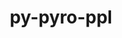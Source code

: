 ---
title: "py-pyro-ppl"
layout: cache
categories: [package, develop]
meta: {"versions": ["1.8.0", "1.8.4"], "compilers": ["apple-clang@=14.0.0", "apple-clang@=14.0.3", "gcc@=11.3.0", "gcc@=7.3.1"], "oss": ["amzn2", "ubuntu22.04", "ventura"], "platforms": ["darwin", "linux"], "targets": ["aarch64", "ivybridge", "x86_64_v3", "x86_64_v4"], "stacks": ["ml-darwin-aarch64-mps", "ml-linux-x86_64-cpu", "ml-linux-x86_64-cuda", "root"], "num_specs": 80, "num_specs_by_stack": {"ml-darwin-aarch64-mps": 10, "root": 80, "ml-linux-x86_64-cuda": 23, "ml-linux-x86_64-cpu": 19}}
spec_details: [{"hash": "3tyb4qscyrbswoen5zkua6hxkom2a5kq", "compiler": "apple-clang@=14.0.0", "versions": ["1.8.4"], "os": "ventura", "platform": "darwin", "target": "aarch64", "variants": ["build_system=python_pip"], "stacks": ["ml-darwin-aarch64-mps", "root"], "size": "-", "tarball": "https://binaries.spack.io/develop/build_cache/darwin-ventura-aarch64/apple-clang-14.0.0/py-pyro-ppl-1.8.4/darwin-ventura-aarch64-apple-clang-14.0.0-py-pyro-ppl-1.8.4-3tyb4qscyrbswoen5zkua6hxkom2a5kq.spack"}, {"hash": "cqjmxavnn4st4jrvuqfxtzunnyzklb5c", "compiler": "apple-clang@=14.0.0", "versions": ["1.8.4"], "os": "ventura", "platform": "darwin", "target": "aarch64", "variants": ["build_system=python_pip"], "stacks": ["ml-darwin-aarch64-mps", "root"], "size": "-", "tarball": "https://binaries.spack.io/develop/build_cache/darwin-ventura-aarch64/apple-clang-14.0.0/py-pyro-ppl-1.8.4/darwin-ventura-aarch64-apple-clang-14.0.0-py-pyro-ppl-1.8.4-cqjmxavnn4st4jrvuqfxtzunnyzklb5c.spack"}, {"hash": "lwgqfquoy7kxfzadg6b7zuwz5npetsey", "compiler": "apple-clang@=14.0.0", "versions": ["1.8.4"], "os": "ventura", "platform": "darwin", "target": "aarch64", "variants": ["build_system=python_pip"], "stacks": ["ml-darwin-aarch64-mps", "root"], "size": "-", "tarball": "https://binaries.spack.io/develop/build_cache/darwin-ventura-aarch64/apple-clang-14.0.0/py-pyro-ppl-1.8.4/darwin-ventura-aarch64-apple-clang-14.0.0-py-pyro-ppl-1.8.4-lwgqfquoy7kxfzadg6b7zuwz5npetsey.spack"}, {"hash": "ehaednpyswztfosvsho45gpqmxz4y2ll", "compiler": "apple-clang@=14.0.3", "versions": ["1.8.4"], "os": "ventura", "platform": "darwin", "target": "aarch64", "variants": ["build_system=python_pip"], "stacks": ["ml-darwin-aarch64-mps", "root"], "size": "-", "tarball": "https://binaries.spack.io/develop/build_cache/darwin-ventura-aarch64/apple-clang-14.0.3/py-pyro-ppl-1.8.4/darwin-ventura-aarch64-apple-clang-14.0.3-py-pyro-ppl-1.8.4-ehaednpyswztfosvsho45gpqmxz4y2ll.spack"}, {"hash": "2re2hxrejhmtl2xalhu3ugzbuf6tjb3f", "compiler": "apple-clang@=14.0.3", "versions": ["1.8.4"], "os": "ventura", "platform": "darwin", "target": "aarch64", "variants": ["build_system=python_pip"], "stacks": ["ml-darwin-aarch64-mps", "root"], "size": "-", "tarball": "https://binaries.spack.io/develop/build_cache/darwin-ventura-aarch64/apple-clang-14.0.3/py-pyro-ppl-1.8.4/darwin-ventura-aarch64-apple-clang-14.0.3-py-pyro-ppl-1.8.4-2re2hxrejhmtl2xalhu3ugzbuf6tjb3f.spack"}, {"hash": "32fhxtotf6p4gnozfregfovi3r7yak6t", "compiler": "apple-clang@=14.0.3", "versions": ["1.8.4"], "os": "ventura", "platform": "darwin", "target": "aarch64", "variants": ["build_system=python_pip"], "stacks": ["ml-darwin-aarch64-mps", "root"], "size": "-", "tarball": "https://binaries.spack.io/develop/build_cache/darwin-ventura-aarch64/apple-clang-14.0.3/py-pyro-ppl-1.8.4/darwin-ventura-aarch64-apple-clang-14.0.3-py-pyro-ppl-1.8.4-32fhxtotf6p4gnozfregfovi3r7yak6t.spack"}, {"hash": "wbwq2iafamvamwjyyqb7obrvsvvefocv", "compiler": "apple-clang@=14.0.3", "versions": ["1.8.4"], "os": "ventura", "platform": "darwin", "target": "aarch64", "variants": ["build_system=python_pip"], "stacks": ["ml-darwin-aarch64-mps", "root"], "size": "-", "tarball": "https://binaries.spack.io/develop/build_cache/darwin-ventura-aarch64/apple-clang-14.0.3/py-pyro-ppl-1.8.4/darwin-ventura-aarch64-apple-clang-14.0.3-py-pyro-ppl-1.8.4-wbwq2iafamvamwjyyqb7obrvsvvefocv.spack"}, {"hash": "xr42hbontraowqzas3cxy35jny34r5pk", "compiler": "apple-clang@=14.0.3", "versions": ["1.8.4"], "os": "ventura", "platform": "darwin", "target": "aarch64", "variants": ["build_system=python_pip"], "stacks": ["ml-darwin-aarch64-mps", "root"], "size": "-", "tarball": "https://binaries.spack.io/develop/build_cache/darwin-ventura-aarch64/apple-clang-14.0.3/py-pyro-ppl-1.8.4/darwin-ventura-aarch64-apple-clang-14.0.3-py-pyro-ppl-1.8.4-xr42hbontraowqzas3cxy35jny34r5pk.spack"}, {"hash": "kyteefa2sbqspsmfqvditvsqdecbqzut", "compiler": "apple-clang@=14.0.3", "versions": ["1.8.4"], "os": "ventura", "platform": "darwin", "target": "aarch64", "variants": ["build_system=python_pip"], "stacks": ["ml-darwin-aarch64-mps", "root"], "size": "-", "tarball": "https://binaries.spack.io/develop/build_cache/darwin-ventura-aarch64/apple-clang-14.0.3/py-pyro-ppl-1.8.4/darwin-ventura-aarch64-apple-clang-14.0.3-py-pyro-ppl-1.8.4-kyteefa2sbqspsmfqvditvsqdecbqzut.spack"}, {"hash": "46wl4lnfokcjz2ruwtewpnog67egrate", "compiler": "apple-clang@=14.0.3", "versions": ["1.8.4"], "os": "ventura", "platform": "darwin", "target": "aarch64", "variants": ["build_system=python_pip"], "stacks": ["ml-darwin-aarch64-mps", "root"], "size": "-", "tarball": "https://binaries.spack.io/develop/build_cache/darwin-ventura-aarch64/apple-clang-14.0.3/py-pyro-ppl-1.8.4/darwin-ventura-aarch64-apple-clang-14.0.3-py-pyro-ppl-1.8.4-46wl4lnfokcjz2ruwtewpnog67egrate.spack"}, {"hash": "avmifbinz5eopm6tgj5n3qy75isin6g6", "compiler": "gcc@=7.3.1", "versions": ["1.8.0"], "os": "amzn2", "platform": "linux", "target": "ivybridge", "variants": ["build_system=python_pip"], "stacks": ["root"], "size": "-", "tarball": "https://binaries.spack.io/develop/build_cache/linux-amzn2-ivybridge/gcc-7.3.1/py-pyro-ppl-1.8.0/linux-amzn2-ivybridge-gcc-7.3.1-py-pyro-ppl-1.8.0-avmifbinz5eopm6tgj5n3qy75isin6g6.spack"}, {"hash": "nm7begfeh7hpxif73bcjjocry52tjcit", "compiler": "gcc@=7.3.1", "versions": ["1.8.0"], "os": "amzn2", "platform": "linux", "target": "ivybridge", "variants": ["build_system=python_pip"], "stacks": ["root"], "size": "-", "tarball": "https://binaries.spack.io/develop/build_cache/linux-amzn2-ivybridge/gcc-7.3.1/py-pyro-ppl-1.8.0/linux-amzn2-ivybridge-gcc-7.3.1-py-pyro-ppl-1.8.0-nm7begfeh7hpxif73bcjjocry52tjcit.spack"}, {"hash": "mur4t6sekububjfog4xil2wejg4gpqs6", "compiler": "gcc@=7.3.1", "versions": ["1.8.0"], "os": "amzn2", "platform": "linux", "target": "ivybridge", "variants": ["build_system=python_pip"], "stacks": ["root"], "size": "-", "tarball": "https://binaries.spack.io/develop/build_cache/linux-amzn2-ivybridge/gcc-7.3.1/py-pyro-ppl-1.8.0/linux-amzn2-ivybridge-gcc-7.3.1-py-pyro-ppl-1.8.0-mur4t6sekububjfog4xil2wejg4gpqs6.spack"}, {"hash": "emql6szzjo23gzdaorkys5qdky4by2ql", "compiler": "gcc@=7.3.1", "versions": ["1.8.0"], "os": "amzn2", "platform": "linux", "target": "ivybridge", "variants": ["build_system=python_pip"], "stacks": ["root"], "size": "-", "tarball": "https://binaries.spack.io/develop/build_cache/linux-amzn2-ivybridge/gcc-7.3.1/py-pyro-ppl-1.8.0/linux-amzn2-ivybridge-gcc-7.3.1-py-pyro-ppl-1.8.0-emql6szzjo23gzdaorkys5qdky4by2ql.spack"}, {"hash": "ue3ni5ikagdbglk3r73ilgrin2xtxfdb", "compiler": "gcc@=7.3.1", "versions": ["1.8.0"], "os": "amzn2", "platform": "linux", "target": "ivybridge", "variants": ["build_system=python_pip"], "stacks": ["root"], "size": "-", "tarball": "https://binaries.spack.io/develop/build_cache/linux-amzn2-ivybridge/gcc-7.3.1/py-pyro-ppl-1.8.0/linux-amzn2-ivybridge-gcc-7.3.1-py-pyro-ppl-1.8.0-ue3ni5ikagdbglk3r73ilgrin2xtxfdb.spack"}, {"hash": "33rwowgrwmcwsdk3fvbdhariu7kqyq6a", "compiler": "gcc@=7.3.1", "versions": ["1.8.0"], "os": "amzn2", "platform": "linux", "target": "ivybridge", "variants": ["build_system=python_pip"], "stacks": ["root"], "size": "-", "tarball": "https://binaries.spack.io/develop/build_cache/linux-amzn2-ivybridge/gcc-7.3.1/py-pyro-ppl-1.8.0/linux-amzn2-ivybridge-gcc-7.3.1-py-pyro-ppl-1.8.0-33rwowgrwmcwsdk3fvbdhariu7kqyq6a.spack"}, {"hash": "f3yunna3bslxc76cjgjp4xbfd5bqjpbp", "compiler": "gcc@=7.3.1", "versions": ["1.8.0"], "os": "amzn2", "platform": "linux", "target": "ivybridge", "variants": ["build_system=python_pip"], "stacks": ["root"], "size": "-", "tarball": "https://binaries.spack.io/develop/build_cache/linux-amzn2-ivybridge/gcc-7.3.1/py-pyro-ppl-1.8.0/linux-amzn2-ivybridge-gcc-7.3.1-py-pyro-ppl-1.8.0-f3yunna3bslxc76cjgjp4xbfd5bqjpbp.spack"}, {"hash": "eq6o3nifcsa5ohcaxa722qowyrkavxmc", "compiler": "gcc@=7.3.1", "versions": ["1.8.0"], "os": "amzn2", "platform": "linux", "target": "x86_64_v3", "variants": ["build_system=python_pip"], "stacks": ["root"], "size": "-", "tarball": "https://binaries.spack.io/develop/build_cache/linux-amzn2-x86_64_v3/gcc-7.3.1/py-pyro-ppl-1.8.0/linux-amzn2-x86_64_v3-gcc-7.3.1-py-pyro-ppl-1.8.0-eq6o3nifcsa5ohcaxa722qowyrkavxmc.spack"}, {"hash": "isby2tiwq666th4hvnn6ry36udlfrbzh", "compiler": "gcc@=7.3.1", "versions": ["1.8.0"], "os": "amzn2", "platform": "linux", "target": "x86_64_v3", "variants": ["build_system=python_pip"], "stacks": ["root"], "size": "-", "tarball": "https://binaries.spack.io/develop/build_cache/linux-amzn2-x86_64_v3/gcc-7.3.1/py-pyro-ppl-1.8.0/linux-amzn2-x86_64_v3-gcc-7.3.1-py-pyro-ppl-1.8.0-isby2tiwq666th4hvnn6ry36udlfrbzh.spack"}, {"hash": "ywptpfzp3ci6hre7lzgk3eqhniz6ryjd", "compiler": "gcc@=7.3.1", "versions": ["1.8.0"], "os": "amzn2", "platform": "linux", "target": "x86_64_v3", "variants": ["build_system=python_pip"], "stacks": ["root"], "size": "-", "tarball": "https://binaries.spack.io/develop/build_cache/linux-amzn2-x86_64_v3/gcc-7.3.1/py-pyro-ppl-1.8.0/linux-amzn2-x86_64_v3-gcc-7.3.1-py-pyro-ppl-1.8.0-ywptpfzp3ci6hre7lzgk3eqhniz6ryjd.spack"}, {"hash": "h4bcijok37brfay4lkclpsfkwefb53zi", "compiler": "gcc@=7.3.1", "versions": ["1.8.0"], "os": "amzn2", "platform": "linux", "target": "x86_64_v3", "variants": ["build_system=python_pip"], "stacks": ["root"], "size": "-", "tarball": "https://binaries.spack.io/develop/build_cache/linux-amzn2-x86_64_v3/gcc-7.3.1/py-pyro-ppl-1.8.0/linux-amzn2-x86_64_v3-gcc-7.3.1-py-pyro-ppl-1.8.0-h4bcijok37brfay4lkclpsfkwefb53zi.spack"}, {"hash": "f7c7ne76k3wd3vp7dka3ia6cdxfgigdp", "compiler": "gcc@=7.3.1", "versions": ["1.8.0"], "os": "amzn2", "platform": "linux", "target": "x86_64_v3", "variants": [], "stacks": ["root"], "size": "-", "tarball": "https://binaries.spack.io/develop/build_cache/linux-amzn2-x86_64_v3/gcc-7.3.1/py-pyro-ppl-1.8.0/linux-amzn2-x86_64_v3-gcc-7.3.1-py-pyro-ppl-1.8.0-f7c7ne76k3wd3vp7dka3ia6cdxfgigdp.spack"}, {"hash": "263yhp62kujxtwa2yx53lhxrei2fxmu2", "compiler": "gcc@=7.3.1", "versions": ["1.8.0"], "os": "amzn2", "platform": "linux", "target": "x86_64_v3", "variants": [], "stacks": ["root"], "size": "-", "tarball": "https://binaries.spack.io/develop/build_cache/linux-amzn2-x86_64_v3/gcc-7.3.1/py-pyro-ppl-1.8.0/linux-amzn2-x86_64_v3-gcc-7.3.1-py-pyro-ppl-1.8.0-263yhp62kujxtwa2yx53lhxrei2fxmu2.spack"}, {"hash": "s3eqqwhymjofxyc2zvr7v6efjwqtezfo", "compiler": "gcc@=7.3.1", "versions": ["1.8.0"], "os": "amzn2", "platform": "linux", "target": "x86_64_v3", "variants": ["build_system=python_pip"], "stacks": ["root"], "size": "-", "tarball": "https://binaries.spack.io/develop/build_cache/linux-amzn2-x86_64_v3/gcc-7.3.1/py-pyro-ppl-1.8.0/linux-amzn2-x86_64_v3-gcc-7.3.1-py-pyro-ppl-1.8.0-s3eqqwhymjofxyc2zvr7v6efjwqtezfo.spack"}, {"hash": "kbhmv54nm3p4scjo26ydz5uss37yqks5", "compiler": "gcc@=7.3.1", "versions": ["1.8.0"], "os": "amzn2", "platform": "linux", "target": "x86_64_v3", "variants": [], "stacks": ["root"], "size": "-", "tarball": "https://binaries.spack.io/develop/build_cache/linux-amzn2-x86_64_v3/gcc-7.3.1/py-pyro-ppl-1.8.0/linux-amzn2-x86_64_v3-gcc-7.3.1-py-pyro-ppl-1.8.0-kbhmv54nm3p4scjo26ydz5uss37yqks5.spack"}, {"hash": "2yjnmvrmbilbd4e75c5ne2e6kggh74wb", "compiler": "gcc@=7.3.1", "versions": ["1.8.0"], "os": "amzn2", "platform": "linux", "target": "x86_64_v3", "variants": ["build_system=python_pip"], "stacks": ["root"], "size": "-", "tarball": "https://binaries.spack.io/develop/build_cache/linux-amzn2-x86_64_v3/gcc-7.3.1/py-pyro-ppl-1.8.0/linux-amzn2-x86_64_v3-gcc-7.3.1-py-pyro-ppl-1.8.0-2yjnmvrmbilbd4e75c5ne2e6kggh74wb.spack"}, {"hash": "wf3xkbsld444lgbkhmoljthcjuyxvk2e", "compiler": "gcc@=7.3.1", "versions": ["1.8.0"], "os": "amzn2", "platform": "linux", "target": "x86_64_v3", "variants": ["build_system=python_pip"], "stacks": ["root"], "size": "-", "tarball": "https://binaries.spack.io/develop/build_cache/linux-amzn2-x86_64_v3/gcc-7.3.1/py-pyro-ppl-1.8.0/linux-amzn2-x86_64_v3-gcc-7.3.1-py-pyro-ppl-1.8.0-wf3xkbsld444lgbkhmoljthcjuyxvk2e.spack"}, {"hash": "zjf3sso6xsmm56xjwrjwldoubltte5rq", "compiler": "gcc@=7.3.1", "versions": ["1.8.0"], "os": "amzn2", "platform": "linux", "target": "x86_64_v3", "variants": ["build_system=python_pip"], "stacks": ["root"], "size": "-", "tarball": "https://binaries.spack.io/develop/build_cache/linux-amzn2-x86_64_v3/gcc-7.3.1/py-pyro-ppl-1.8.0/linux-amzn2-x86_64_v3-gcc-7.3.1-py-pyro-ppl-1.8.0-zjf3sso6xsmm56xjwrjwldoubltte5rq.spack"}, {"hash": "v6ckiqdiwutt6yzb3hvbbxweoa55civz", "compiler": "gcc@=7.3.1", "versions": ["1.8.0"], "os": "amzn2", "platform": "linux", "target": "x86_64_v3", "variants": ["build_system=python_pip"], "stacks": ["root"], "size": "-", "tarball": "https://binaries.spack.io/develop/build_cache/linux-amzn2-x86_64_v3/gcc-7.3.1/py-pyro-ppl-1.8.0/linux-amzn2-x86_64_v3-gcc-7.3.1-py-pyro-ppl-1.8.0-v6ckiqdiwutt6yzb3hvbbxweoa55civz.spack"}, {"hash": "dpjr7psvhgtblz3orz7j65qhfdpvxwzv", "compiler": "gcc@=7.3.1", "versions": ["1.8.0"], "os": "amzn2", "platform": "linux", "target": "x86_64_v3", "variants": ["build_system=python_pip"], "stacks": ["root"], "size": "-", "tarball": "https://binaries.spack.io/develop/build_cache/linux-amzn2-x86_64_v3/gcc-7.3.1/py-pyro-ppl-1.8.0/linux-amzn2-x86_64_v3-gcc-7.3.1-py-pyro-ppl-1.8.0-dpjr7psvhgtblz3orz7j65qhfdpvxwzv.spack"}, {"hash": "6hlcxcjtl3p6p7las5nvlb4szh6vgy4h", "compiler": "gcc@=7.3.1", "versions": ["1.8.0"], "os": "amzn2", "platform": "linux", "target": "x86_64_v3", "variants": ["build_system=python_pip"], "stacks": ["root"], "size": "-", "tarball": "https://binaries.spack.io/develop/build_cache/linux-amzn2-x86_64_v3/gcc-7.3.1/py-pyro-ppl-1.8.0/linux-amzn2-x86_64_v3-gcc-7.3.1-py-pyro-ppl-1.8.0-6hlcxcjtl3p6p7las5nvlb4szh6vgy4h.spack"}, {"hash": "4iofglj4vdrsgpj7o4a5fagunzupyi3t", "compiler": "gcc@=7.3.1", "versions": ["1.8.0"], "os": "amzn2", "platform": "linux", "target": "x86_64_v3", "variants": ["build_system=python_pip"], "stacks": ["root"], "size": "-", "tarball": "https://binaries.spack.io/develop/build_cache/linux-amzn2-x86_64_v3/gcc-7.3.1/py-pyro-ppl-1.8.0/linux-amzn2-x86_64_v3-gcc-7.3.1-py-pyro-ppl-1.8.0-4iofglj4vdrsgpj7o4a5fagunzupyi3t.spack"}, {"hash": "r7bvtgmbrycux4xnxjr4lr3s5dsknkdd", "compiler": "gcc@=7.3.1", "versions": ["1.8.0"], "os": "amzn2", "platform": "linux", "target": "x86_64_v3", "variants": ["build_system=python_pip"], "stacks": ["root"], "size": "-", "tarball": "https://binaries.spack.io/develop/build_cache/linux-amzn2-x86_64_v3/gcc-7.3.1/py-pyro-ppl-1.8.0/linux-amzn2-x86_64_v3-gcc-7.3.1-py-pyro-ppl-1.8.0-r7bvtgmbrycux4xnxjr4lr3s5dsknkdd.spack"}, {"hash": "b76ei2gvhntajvgiypff7wbf5brz26j6", "compiler": "gcc@=7.3.1", "versions": ["1.8.0"], "os": "amzn2", "platform": "linux", "target": "x86_64_v3", "variants": ["build_system=python_pip"], "stacks": ["root"], "size": "-", "tarball": "https://binaries.spack.io/develop/build_cache/linux-amzn2-x86_64_v3/gcc-7.3.1/py-pyro-ppl-1.8.0/linux-amzn2-x86_64_v3-gcc-7.3.1-py-pyro-ppl-1.8.0-b76ei2gvhntajvgiypff7wbf5brz26j6.spack"}, {"hash": "pvk4m4gdbpaqcwf5gplnzkhub6jezcsk", "compiler": "gcc@=7.3.1", "versions": ["1.8.0"], "os": "amzn2", "platform": "linux", "target": "x86_64_v3", "variants": ["build_system=python_pip"], "stacks": ["root"], "size": "-", "tarball": "https://binaries.spack.io/develop/build_cache/linux-amzn2-x86_64_v3/gcc-7.3.1/py-pyro-ppl-1.8.0/linux-amzn2-x86_64_v3-gcc-7.3.1-py-pyro-ppl-1.8.0-pvk4m4gdbpaqcwf5gplnzkhub6jezcsk.spack"}, {"hash": "rphmef5sog6gdjq7ddippl7duyhwzuqw", "compiler": "gcc@=7.3.1", "versions": ["1.8.0"], "os": "amzn2", "platform": "linux", "target": "x86_64_v3", "variants": ["build_system=python_pip"], "stacks": ["root"], "size": "-", "tarball": "https://binaries.spack.io/develop/build_cache/linux-amzn2-x86_64_v3/gcc-7.3.1/py-pyro-ppl-1.8.0/linux-amzn2-x86_64_v3-gcc-7.3.1-py-pyro-ppl-1.8.0-rphmef5sog6gdjq7ddippl7duyhwzuqw.spack"}, {"hash": "vwbmnfbzzuz5eh4qhrlneiwdg6z5uasc", "compiler": "gcc@=7.3.1", "versions": ["1.8.0"], "os": "amzn2", "platform": "linux", "target": "x86_64_v4", "variants": [], "stacks": ["root"], "size": "-", "tarball": "https://binaries.spack.io/develop/build_cache/linux-amzn2-x86_64_v4/gcc-7.3.1/py-pyro-ppl-1.8.0/linux-amzn2-x86_64_v4-gcc-7.3.1-py-pyro-ppl-1.8.0-vwbmnfbzzuz5eh4qhrlneiwdg6z5uasc.spack"}, {"hash": "x4o7tqrdd57hq5erbdagd2ckq6amtbie", "compiler": "gcc@=7.3.1", "versions": ["1.8.0"], "os": "amzn2", "platform": "linux", "target": "x86_64_v4", "variants": [], "stacks": ["root"], "size": "-", "tarball": "https://binaries.spack.io/develop/build_cache/linux-amzn2-x86_64_v4/gcc-7.3.1/py-pyro-ppl-1.8.0/linux-amzn2-x86_64_v4-gcc-7.3.1-py-pyro-ppl-1.8.0-x4o7tqrdd57hq5erbdagd2ckq6amtbie.spack"}, {"hash": "3oiqujqp7cjlugvrm5d6k3jtjen245xv", "compiler": "gcc@=11.3.0", "versions": ["1.8.0"], "os": "ubuntu22.04", "platform": "linux", "target": "x86_64_v3", "variants": ["build_system=python_pip"], "stacks": ["ml-linux-x86_64-cuda", "root"], "size": "-", "tarball": "https://binaries.spack.io/develop/build_cache/linux-ubuntu22.04-x86_64_v3/gcc-11.3.0/py-pyro-ppl-1.8.0/linux-ubuntu22.04-x86_64_v3-gcc-11.3.0-py-pyro-ppl-1.8.0-3oiqujqp7cjlugvrm5d6k3jtjen245xv.spack"}, {"hash": "nprt2v7jwadqaippjyuuw7ygkzosa32i", "compiler": "gcc@=11.3.0", "versions": ["1.8.4"], "os": "ubuntu22.04", "platform": "linux", "target": "x86_64_v3", "variants": ["build_system=python_pip"], "stacks": ["ml-linux-x86_64-cuda", "root"], "size": "-", "tarball": "https://binaries.spack.io/develop/build_cache/linux-ubuntu22.04-x86_64_v3/gcc-11.3.0/py-pyro-ppl-1.8.4/linux-ubuntu22.04-x86_64_v3-gcc-11.3.0-py-pyro-ppl-1.8.4-nprt2v7jwadqaippjyuuw7ygkzosa32i.spack"}, {"hash": "5gnqzhnf74v6fdynzpf4pl5ggb23zgmd", "compiler": "gcc@=11.3.0", "versions": ["1.8.4"], "os": "ubuntu22.04", "platform": "linux", "target": "x86_64_v3", "variants": ["build_system=python_pip"], "stacks": ["ml-linux-x86_64-cuda", "root"], "size": "-", "tarball": "https://binaries.spack.io/develop/build_cache/linux-ubuntu22.04-x86_64_v3/gcc-11.3.0/py-pyro-ppl-1.8.4/linux-ubuntu22.04-x86_64_v3-gcc-11.3.0-py-pyro-ppl-1.8.4-5gnqzhnf74v6fdynzpf4pl5ggb23zgmd.spack"}, {"hash": "xk3rzaathiwufoegmsr6vxjeeqyidnfn", "compiler": "gcc@=11.3.0", "versions": ["1.8.4"], "os": "ubuntu22.04", "platform": "linux", "target": "x86_64_v3", "variants": ["build_system=python_pip"], "stacks": ["ml-linux-x86_64-cpu", "root"], "size": "-", "tarball": "https://binaries.spack.io/develop/build_cache/linux-ubuntu22.04-x86_64_v3/gcc-11.3.0/py-pyro-ppl-1.8.4/linux-ubuntu22.04-x86_64_v3-gcc-11.3.0-py-pyro-ppl-1.8.4-xk3rzaathiwufoegmsr6vxjeeqyidnfn.spack"}, {"hash": "hdbqelocexth3srvxmm5on6lcygvbahh", "compiler": "gcc@=11.3.0", "versions": ["1.8.4"], "os": "ubuntu22.04", "platform": "linux", "target": "x86_64_v3", "variants": ["build_system=python_pip"], "stacks": ["ml-linux-x86_64-cuda", "root"], "size": "-", "tarball": "https://binaries.spack.io/develop/build_cache/linux-ubuntu22.04-x86_64_v3/gcc-11.3.0/py-pyro-ppl-1.8.4/linux-ubuntu22.04-x86_64_v3-gcc-11.3.0-py-pyro-ppl-1.8.4-hdbqelocexth3srvxmm5on6lcygvbahh.spack"}, {"hash": "7s2q7fpdxltgb37zwczf3c4y4lqyiv5g", "compiler": "gcc@=11.3.0", "versions": ["1.8.4"], "os": "ubuntu22.04", "platform": "linux", "target": "x86_64_v3", "variants": ["build_system=python_pip"], "stacks": ["ml-linux-x86_64-cuda", "root"], "size": "-", "tarball": "https://binaries.spack.io/develop/build_cache/linux-ubuntu22.04-x86_64_v3/gcc-11.3.0/py-pyro-ppl-1.8.4/linux-ubuntu22.04-x86_64_v3-gcc-11.3.0-py-pyro-ppl-1.8.4-7s2q7fpdxltgb37zwczf3c4y4lqyiv5g.spack"}, {"hash": "k42tjbtd6ptsygmmu32eafolgvxoxmrm", "compiler": "gcc@=11.3.0", "versions": ["1.8.0"], "os": "ubuntu22.04", "platform": "linux", "target": "x86_64_v3", "variants": ["build_system=python_pip"], "stacks": ["ml-linux-x86_64-cpu", "root"], "size": "-", "tarball": "https://binaries.spack.io/develop/build_cache/linux-ubuntu22.04-x86_64_v3/gcc-11.3.0/py-pyro-ppl-1.8.0/linux-ubuntu22.04-x86_64_v3-gcc-11.3.0-py-pyro-ppl-1.8.0-k42tjbtd6ptsygmmu32eafolgvxoxmrm.spack"}, {"hash": "mbkqfjuilc46yhytdwojc56c7xiata5z", "compiler": "gcc@=11.3.0", "versions": ["1.8.0"], "os": "ubuntu22.04", "platform": "linux", "target": "x86_64_v3", "variants": ["build_system=python_pip"], "stacks": ["ml-linux-x86_64-cpu", "root"], "size": "-", "tarball": "https://binaries.spack.io/develop/build_cache/linux-ubuntu22.04-x86_64_v3/gcc-11.3.0/py-pyro-ppl-1.8.0/linux-ubuntu22.04-x86_64_v3-gcc-11.3.0-py-pyro-ppl-1.8.0-mbkqfjuilc46yhytdwojc56c7xiata5z.spack"}, {"hash": "d23fcz3g6xgmggf7ngaj6gkeaocavotx", "compiler": "gcc@=11.3.0", "versions": ["1.8.0"], "os": "ubuntu22.04", "platform": "linux", "target": "x86_64_v3", "variants": ["build_system=python_pip"], "stacks": ["ml-linux-x86_64-cuda", "root"], "size": "-", "tarball": "https://binaries.spack.io/develop/build_cache/linux-ubuntu22.04-x86_64_v3/gcc-11.3.0/py-pyro-ppl-1.8.0/linux-ubuntu22.04-x86_64_v3-gcc-11.3.0-py-pyro-ppl-1.8.0-d23fcz3g6xgmggf7ngaj6gkeaocavotx.spack"}, {"hash": "k6jnnxcy6jmvtagk6m36zi75mx56ovs2", "compiler": "gcc@=11.3.0", "versions": ["1.8.0"], "os": "ubuntu22.04", "platform": "linux", "target": "x86_64_v3", "variants": ["build_system=python_pip"], "stacks": ["ml-linux-x86_64-cpu", "root"], "size": "-", "tarball": "https://binaries.spack.io/develop/build_cache/linux-ubuntu22.04-x86_64_v3/gcc-11.3.0/py-pyro-ppl-1.8.0/linux-ubuntu22.04-x86_64_v3-gcc-11.3.0-py-pyro-ppl-1.8.0-k6jnnxcy6jmvtagk6m36zi75mx56ovs2.spack"}, {"hash": "77jxyboxykb6h367hffs35rg2u76hr6b", "compiler": "gcc@=11.3.0", "versions": ["1.8.0"], "os": "ubuntu22.04", "platform": "linux", "target": "x86_64_v3", "variants": ["build_system=python_pip"], "stacks": ["ml-linux-x86_64-cuda", "root"], "size": "-", "tarball": "https://binaries.spack.io/develop/build_cache/linux-ubuntu22.04-x86_64_v3/gcc-11.3.0/py-pyro-ppl-1.8.0/linux-ubuntu22.04-x86_64_v3-gcc-11.3.0-py-pyro-ppl-1.8.0-77jxyboxykb6h367hffs35rg2u76hr6b.spack"}, {"hash": "az34fqhnsiifmwdpkcddc4egcd4jfuex", "compiler": "gcc@=11.3.0", "versions": ["1.8.0"], "os": "ubuntu22.04", "platform": "linux", "target": "x86_64_v3", "variants": ["build_system=python_pip"], "stacks": ["ml-linux-x86_64-cuda", "root"], "size": "-", "tarball": "https://binaries.spack.io/develop/build_cache/linux-ubuntu22.04-x86_64_v3/gcc-11.3.0/py-pyro-ppl-1.8.0/linux-ubuntu22.04-x86_64_v3-gcc-11.3.0-py-pyro-ppl-1.8.0-az34fqhnsiifmwdpkcddc4egcd4jfuex.spack"}, {"hash": "6tbxlnwxyskthyl5x2a4i44feeil7tzw", "compiler": "gcc@=11.3.0", "versions": ["1.8.4"], "os": "ubuntu22.04", "platform": "linux", "target": "x86_64_v3", "variants": ["build_system=python_pip"], "stacks": ["ml-linux-x86_64-cpu", "root"], "size": "-", "tarball": "https://binaries.spack.io/develop/build_cache/linux-ubuntu22.04-x86_64_v3/gcc-11.3.0/py-pyro-ppl-1.8.4/linux-ubuntu22.04-x86_64_v3-gcc-11.3.0-py-pyro-ppl-1.8.4-6tbxlnwxyskthyl5x2a4i44feeil7tzw.spack"}, {"hash": "3hl4k725lww3ju6lb7jnp4wp2xlr4dot", "compiler": "gcc@=11.3.0", "versions": ["1.8.4"], "os": "ubuntu22.04", "platform": "linux", "target": "x86_64_v3", "variants": ["build_system=python_pip"], "stacks": ["ml-linux-x86_64-cpu", "root"], "size": "-", "tarball": "https://binaries.spack.io/develop/build_cache/linux-ubuntu22.04-x86_64_v3/gcc-11.3.0/py-pyro-ppl-1.8.4/linux-ubuntu22.04-x86_64_v3-gcc-11.3.0-py-pyro-ppl-1.8.4-3hl4k725lww3ju6lb7jnp4wp2xlr4dot.spack"}, {"hash": "f74ey7l6gy46ko6sgchtwdcrixvgw3ck", "compiler": "gcc@=11.3.0", "versions": ["1.8.4"], "os": "ubuntu22.04", "platform": "linux", "target": "x86_64_v3", "variants": ["build_system=python_pip"], "stacks": ["ml-linux-x86_64-cpu", "root"], "size": "-", "tarball": "https://binaries.spack.io/develop/build_cache/linux-ubuntu22.04-x86_64_v3/gcc-11.3.0/py-pyro-ppl-1.8.4/linux-ubuntu22.04-x86_64_v3-gcc-11.3.0-py-pyro-ppl-1.8.4-f74ey7l6gy46ko6sgchtwdcrixvgw3ck.spack"}, {"hash": "2mlgt5lqpewdmo5gepgq6vmzwl6uxtwe", "compiler": "gcc@=11.3.0", "versions": ["1.8.4"], "os": "ubuntu22.04", "platform": "linux", "target": "x86_64_v3", "variants": ["build_system=python_pip"], "stacks": ["ml-linux-x86_64-cpu", "root"], "size": "-", "tarball": "https://binaries.spack.io/develop/build_cache/linux-ubuntu22.04-x86_64_v3/gcc-11.3.0/py-pyro-ppl-1.8.4/linux-ubuntu22.04-x86_64_v3-gcc-11.3.0-py-pyro-ppl-1.8.4-2mlgt5lqpewdmo5gepgq6vmzwl6uxtwe.spack"}, {"hash": "evy67dhqnhwofva2kn5we7ek4r3nuy6y", "compiler": "gcc@=11.3.0", "versions": ["1.8.4"], "os": "ubuntu22.04", "platform": "linux", "target": "x86_64_v3", "variants": ["build_system=python_pip"], "stacks": ["ml-linux-x86_64-cuda", "root"], "size": "-", "tarball": "https://binaries.spack.io/develop/build_cache/linux-ubuntu22.04-x86_64_v3/gcc-11.3.0/py-pyro-ppl-1.8.4/linux-ubuntu22.04-x86_64_v3-gcc-11.3.0-py-pyro-ppl-1.8.4-evy67dhqnhwofva2kn5we7ek4r3nuy6y.spack"}, {"hash": "7akfikovydjwskhqxxs33tlexc356iff", "compiler": "gcc@=11.3.0", "versions": ["1.8.4"], "os": "ubuntu22.04", "platform": "linux", "target": "x86_64_v3", "variants": ["build_system=python_pip"], "stacks": ["ml-linux-x86_64-cuda", "root"], "size": "-", "tarball": "https://binaries.spack.io/develop/build_cache/linux-ubuntu22.04-x86_64_v3/gcc-11.3.0/py-pyro-ppl-1.8.4/linux-ubuntu22.04-x86_64_v3-gcc-11.3.0-py-pyro-ppl-1.8.4-7akfikovydjwskhqxxs33tlexc356iff.spack"}, {"hash": "lnxi26lwwpizp3eycarmsuacx7w26xxj", "compiler": "gcc@=11.3.0", "versions": ["1.8.4"], "os": "ubuntu22.04", "platform": "linux", "target": "x86_64_v3", "variants": ["build_system=python_pip"], "stacks": ["ml-linux-x86_64-cuda", "root"], "size": "-", "tarball": "https://binaries.spack.io/develop/build_cache/linux-ubuntu22.04-x86_64_v3/gcc-11.3.0/py-pyro-ppl-1.8.4/linux-ubuntu22.04-x86_64_v3-gcc-11.3.0-py-pyro-ppl-1.8.4-lnxi26lwwpizp3eycarmsuacx7w26xxj.spack"}, {"hash": "jyticfnkvaw4v3ekkhjwxy2yyjuk4rmx", "compiler": "gcc@=11.3.0", "versions": ["1.8.4"], "os": "ubuntu22.04", "platform": "linux", "target": "x86_64_v3", "variants": ["build_system=python_pip"], "stacks": ["ml-linux-x86_64-cuda", "root"], "size": "-", "tarball": "https://binaries.spack.io/develop/build_cache/linux-ubuntu22.04-x86_64_v3/gcc-11.3.0/py-pyro-ppl-1.8.4/linux-ubuntu22.04-x86_64_v3-gcc-11.3.0-py-pyro-ppl-1.8.4-jyticfnkvaw4v3ekkhjwxy2yyjuk4rmx.spack"}, {"hash": "3b3vthlefsqnuhgve5svilitafaa4upl", "compiler": "gcc@=11.3.0", "versions": ["1.8.4"], "os": "ubuntu22.04", "platform": "linux", "target": "x86_64_v3", "variants": ["build_system=python_pip"], "stacks": ["ml-linux-x86_64-cpu", "root"], "size": "-", "tarball": "https://binaries.spack.io/develop/build_cache/linux-ubuntu22.04-x86_64_v3/gcc-11.3.0/py-pyro-ppl-1.8.4/linux-ubuntu22.04-x86_64_v3-gcc-11.3.0-py-pyro-ppl-1.8.4-3b3vthlefsqnuhgve5svilitafaa4upl.spack"}, {"hash": "zp77rwcr37ev73jlpjsrghc2knx3hkfl", "compiler": "gcc@=11.3.0", "versions": ["1.8.4"], "os": "ubuntu22.04", "platform": "linux", "target": "x86_64_v3", "variants": ["build_system=python_pip"], "stacks": ["ml-linux-x86_64-cuda", "root"], "size": "-", "tarball": "https://binaries.spack.io/develop/build_cache/linux-ubuntu22.04-x86_64_v3/gcc-11.3.0/py-pyro-ppl-1.8.4/linux-ubuntu22.04-x86_64_v3-gcc-11.3.0-py-pyro-ppl-1.8.4-zp77rwcr37ev73jlpjsrghc2knx3hkfl.spack"}, {"hash": "zslkml4zxgev7hel7myk3tazqnbft5wp", "compiler": "gcc@=11.3.0", "versions": ["1.8.4"], "os": "ubuntu22.04", "platform": "linux", "target": "x86_64_v3", "variants": ["build_system=python_pip"], "stacks": ["ml-linux-x86_64-cuda", "root"], "size": "-", "tarball": "https://binaries.spack.io/develop/build_cache/linux-ubuntu22.04-x86_64_v3/gcc-11.3.0/py-pyro-ppl-1.8.4/linux-ubuntu22.04-x86_64_v3-gcc-11.3.0-py-pyro-ppl-1.8.4-zslkml4zxgev7hel7myk3tazqnbft5wp.spack"}, {"hash": "w7ckefnekxqsu6aqi6wpbff435k5an4k", "compiler": "gcc@=11.3.0", "versions": ["1.8.4"], "os": "ubuntu22.04", "platform": "linux", "target": "x86_64_v3", "variants": ["build_system=python_pip"], "stacks": ["ml-linux-x86_64-cpu", "root"], "size": "-", "tarball": "https://binaries.spack.io/develop/build_cache/linux-ubuntu22.04-x86_64_v3/gcc-11.3.0/py-pyro-ppl-1.8.4/linux-ubuntu22.04-x86_64_v3-gcc-11.3.0-py-pyro-ppl-1.8.4-w7ckefnekxqsu6aqi6wpbff435k5an4k.spack"}, {"hash": "n4cz6k3zfkgrs5l25tv4ni4fowissb2x", "compiler": "gcc@=11.3.0", "versions": ["1.8.4"], "os": "ubuntu22.04", "platform": "linux", "target": "x86_64_v3", "variants": ["build_system=python_pip"], "stacks": ["ml-linux-x86_64-cpu", "root"], "size": "-", "tarball": "https://binaries.spack.io/develop/build_cache/linux-ubuntu22.04-x86_64_v3/gcc-11.3.0/py-pyro-ppl-1.8.4/linux-ubuntu22.04-x86_64_v3-gcc-11.3.0-py-pyro-ppl-1.8.4-n4cz6k3zfkgrs5l25tv4ni4fowissb2x.spack"}, {"hash": "fgc27fvqcqpw2mzlcl2vgec3egi5n22e", "compiler": "gcc@=11.3.0", "versions": ["1.8.4"], "os": "ubuntu22.04", "platform": "linux", "target": "x86_64_v3", "variants": ["build_system=python_pip"], "stacks": ["ml-linux-x86_64-cpu", "root"], "size": "-", "tarball": "https://binaries.spack.io/develop/build_cache/linux-ubuntu22.04-x86_64_v3/gcc-11.3.0/py-pyro-ppl-1.8.4/linux-ubuntu22.04-x86_64_v3-gcc-11.3.0-py-pyro-ppl-1.8.4-fgc27fvqcqpw2mzlcl2vgec3egi5n22e.spack"}, {"hash": "xd5nrkqseoyrl3mlfw7w3efm4oaoz5gy", "compiler": "gcc@=11.3.0", "versions": ["1.8.4"], "os": "ubuntu22.04", "platform": "linux", "target": "x86_64_v3", "variants": ["build_system=python_pip"], "stacks": ["ml-linux-x86_64-cpu", "root"], "size": "-", "tarball": "https://binaries.spack.io/develop/build_cache/linux-ubuntu22.04-x86_64_v3/gcc-11.3.0/py-pyro-ppl-1.8.4/linux-ubuntu22.04-x86_64_v3-gcc-11.3.0-py-pyro-ppl-1.8.4-xd5nrkqseoyrl3mlfw7w3efm4oaoz5gy.spack"}, {"hash": "bdt3vwjmaengzrc2wwoctmki332zrmg4", "compiler": "gcc@=11.3.0", "versions": ["1.8.4"], "os": "ubuntu22.04", "platform": "linux", "target": "x86_64_v3", "variants": ["build_system=python_pip"], "stacks": ["ml-linux-x86_64-cuda", "root"], "size": "-", "tarball": "https://binaries.spack.io/develop/build_cache/linux-ubuntu22.04-x86_64_v3/gcc-11.3.0/py-pyro-ppl-1.8.4/linux-ubuntu22.04-x86_64_v3-gcc-11.3.0-py-pyro-ppl-1.8.4-bdt3vwjmaengzrc2wwoctmki332zrmg4.spack"}, {"hash": "wgp3wsbw55sdl3nq4r2otyk5lre3nl62", "compiler": "gcc@=11.3.0", "versions": ["1.8.4"], "os": "ubuntu22.04", "platform": "linux", "target": "x86_64_v3", "variants": ["build_system=python_pip"], "stacks": ["ml-linux-x86_64-cuda", "root"], "size": "-", "tarball": "https://binaries.spack.io/develop/build_cache/linux-ubuntu22.04-x86_64_v3/gcc-11.3.0/py-pyro-ppl-1.8.4/linux-ubuntu22.04-x86_64_v3-gcc-11.3.0-py-pyro-ppl-1.8.4-wgp3wsbw55sdl3nq4r2otyk5lre3nl62.spack"}, {"hash": "2m7ovjtfh2qzub5ykom7ythacwqwakne", "compiler": "gcc@=11.3.0", "versions": ["1.8.4"], "os": "ubuntu22.04", "platform": "linux", "target": "x86_64_v3", "variants": ["build_system=python_pip"], "stacks": ["ml-linux-x86_64-cpu", "root"], "size": "-", "tarball": "https://binaries.spack.io/develop/build_cache/linux-ubuntu22.04-x86_64_v3/gcc-11.3.0/py-pyro-ppl-1.8.4/linux-ubuntu22.04-x86_64_v3-gcc-11.3.0-py-pyro-ppl-1.8.4-2m7ovjtfh2qzub5ykom7ythacwqwakne.spack"}, {"hash": "iuyxvxrk2eoej5hgkgzxofnrfjmzgu2v", "compiler": "gcc@=11.3.0", "versions": ["1.8.4"], "os": "ubuntu22.04", "platform": "linux", "target": "x86_64_v3", "variants": ["build_system=python_pip"], "stacks": ["ml-linux-x86_64-cuda", "root"], "size": "-", "tarball": "https://binaries.spack.io/develop/build_cache/linux-ubuntu22.04-x86_64_v3/gcc-11.3.0/py-pyro-ppl-1.8.4/linux-ubuntu22.04-x86_64_v3-gcc-11.3.0-py-pyro-ppl-1.8.4-iuyxvxrk2eoej5hgkgzxofnrfjmzgu2v.spack"}, {"hash": "ggfzqqgolfvfbzc7xkwxeeuu3zp4cfzy", "compiler": "gcc@=11.3.0", "versions": ["1.8.4"], "os": "ubuntu22.04", "platform": "linux", "target": "x86_64_v3", "variants": ["build_system=python_pip"], "stacks": ["ml-linux-x86_64-cuda", "root"], "size": "-", "tarball": "https://binaries.spack.io/develop/build_cache/linux-ubuntu22.04-x86_64_v3/gcc-11.3.0/py-pyro-ppl-1.8.4/linux-ubuntu22.04-x86_64_v3-gcc-11.3.0-py-pyro-ppl-1.8.4-ggfzqqgolfvfbzc7xkwxeeuu3zp4cfzy.spack"}, {"hash": "wf6srqeaatnqvak36wmcqfhzl2ukjlou", "compiler": "gcc@=11.3.0", "versions": ["1.8.4"], "os": "ubuntu22.04", "platform": "linux", "target": "x86_64_v3", "variants": ["build_system=python_pip"], "stacks": ["ml-linux-x86_64-cuda", "root"], "size": "-", "tarball": "https://binaries.spack.io/develop/build_cache/linux-ubuntu22.04-x86_64_v3/gcc-11.3.0/py-pyro-ppl-1.8.4/linux-ubuntu22.04-x86_64_v3-gcc-11.3.0-py-pyro-ppl-1.8.4-wf6srqeaatnqvak36wmcqfhzl2ukjlou.spack"}, {"hash": "iulv4y6xco4ee7naojaw3xbml4ypl336", "compiler": "gcc@=11.3.0", "versions": ["1.8.4"], "os": "ubuntu22.04", "platform": "linux", "target": "x86_64_v3", "variants": ["build_system=python_pip"], "stacks": ["ml-linux-x86_64-cpu", "root"], "size": "-", "tarball": "https://binaries.spack.io/develop/build_cache/linux-ubuntu22.04-x86_64_v3/gcc-11.3.0/py-pyro-ppl-1.8.4/linux-ubuntu22.04-x86_64_v3-gcc-11.3.0-py-pyro-ppl-1.8.4-iulv4y6xco4ee7naojaw3xbml4ypl336.spack"}, {"hash": "67u2klzfkfdasn4e4h3hrj5oyh7f7gzn", "compiler": "gcc@=11.3.0", "versions": ["1.8.4"], "os": "ubuntu22.04", "platform": "linux", "target": "x86_64_v3", "variants": ["build_system=python_pip"], "stacks": ["ml-linux-x86_64-cuda", "root"], "size": "-", "tarball": "https://binaries.spack.io/develop/build_cache/linux-ubuntu22.04-x86_64_v3/gcc-11.3.0/py-pyro-ppl-1.8.4/linux-ubuntu22.04-x86_64_v3-gcc-11.3.0-py-pyro-ppl-1.8.4-67u2klzfkfdasn4e4h3hrj5oyh7f7gzn.spack"}, {"hash": "4w66af2bww5eourdrekgtym3zpnh6u7r", "compiler": "gcc@=11.3.0", "versions": ["1.8.4"], "os": "ubuntu22.04", "platform": "linux", "target": "x86_64_v3", "variants": ["build_system=python_pip"], "stacks": ["ml-linux-x86_64-cuda", "root"], "size": "-", "tarball": "https://binaries.spack.io/develop/build_cache/linux-ubuntu22.04-x86_64_v3/gcc-11.3.0/py-pyro-ppl-1.8.4/linux-ubuntu22.04-x86_64_v3-gcc-11.3.0-py-pyro-ppl-1.8.4-4w66af2bww5eourdrekgtym3zpnh6u7r.spack"}, {"hash": "z6hq5e6reldd4uphkfgfdyccipqzg636", "compiler": "gcc@=11.3.0", "versions": ["1.8.4"], "os": "ubuntu22.04", "platform": "linux", "target": "x86_64_v3", "variants": ["build_system=python_pip"], "stacks": ["ml-linux-x86_64-cpu", "root"], "size": "-", "tarball": "https://binaries.spack.io/develop/build_cache/linux-ubuntu22.04-x86_64_v3/gcc-11.3.0/py-pyro-ppl-1.8.4/linux-ubuntu22.04-x86_64_v3-gcc-11.3.0-py-pyro-ppl-1.8.4-z6hq5e6reldd4uphkfgfdyccipqzg636.spack"}, {"hash": "m6pjb5m2nwoepw3r2i2pttcnbb2gatu4", "compiler": "gcc@=11.3.0", "versions": ["1.8.4"], "os": "ubuntu22.04", "platform": "linux", "target": "x86_64_v3", "variants": ["build_system=python_pip"], "stacks": ["ml-linux-x86_64-cpu", "root"], "size": "-", "tarball": "https://binaries.spack.io/develop/build_cache/linux-ubuntu22.04-x86_64_v3/gcc-11.3.0/py-pyro-ppl-1.8.4/linux-ubuntu22.04-x86_64_v3-gcc-11.3.0-py-pyro-ppl-1.8.4-m6pjb5m2nwoepw3r2i2pttcnbb2gatu4.spack"}, {"hash": "w4optxxhlqbqzhxgusoonv2dsfhzcq2r", "compiler": "gcc@=11.3.0", "versions": ["1.8.4"], "os": "ubuntu22.04", "platform": "linux", "target": "x86_64_v3", "variants": ["build_system=python_pip"], "stacks": ["ml-linux-x86_64-cpu", "root"], "size": "-", "tarball": "https://binaries.spack.io/develop/build_cache/linux-ubuntu22.04-x86_64_v3/gcc-11.3.0/py-pyro-ppl-1.8.4/linux-ubuntu22.04-x86_64_v3-gcc-11.3.0-py-pyro-ppl-1.8.4-w4optxxhlqbqzhxgusoonv2dsfhzcq2r.spack"}, {"hash": "gkd2jkrfhn3vdsnny5hqakvdpbayzq2m", "compiler": "gcc@=11.3.0", "versions": ["1.8.4"], "os": "ubuntu22.04", "platform": "linux", "target": "x86_64_v3", "variants": ["build_system=python_pip"], "stacks": ["ml-linux-x86_64-cuda", "root"], "size": "-", "tarball": "https://binaries.spack.io/develop/build_cache/linux-ubuntu22.04-x86_64_v3/gcc-11.3.0/py-pyro-ppl-1.8.4/linux-ubuntu22.04-x86_64_v3-gcc-11.3.0-py-pyro-ppl-1.8.4-gkd2jkrfhn3vdsnny5hqakvdpbayzq2m.spack"}, {"hash": "4sk74smkoeps3g3c5iniycdiwommm74t", "compiler": "gcc@=11.3.0", "versions": ["1.8.4"], "os": "ubuntu22.04", "platform": "linux", "target": "x86_64_v3", "variants": ["build_system=python_pip"], "stacks": ["ml-linux-x86_64-cuda", "root"], "size": "-", "tarball": "https://binaries.spack.io/develop/build_cache/linux-ubuntu22.04-x86_64_v3/gcc-11.3.0/py-pyro-ppl-1.8.4/linux-ubuntu22.04-x86_64_v3-gcc-11.3.0-py-pyro-ppl-1.8.4-4sk74smkoeps3g3c5iniycdiwommm74t.spack"}, {"hash": "xhb2jkdzkuvobtbbcsj6k7u53hp7gye2", "compiler": "gcc@=11.3.0", "versions": ["1.8.4"], "os": "ubuntu22.04", "platform": "linux", "target": "x86_64_v3", "variants": ["build_system=python_pip"], "stacks": ["ml-linux-x86_64-cpu", "root"], "size": "-", "tarball": "https://binaries.spack.io/develop/build_cache/linux-ubuntu22.04-x86_64_v3/gcc-11.3.0/py-pyro-ppl-1.8.4/linux-ubuntu22.04-x86_64_v3-gcc-11.3.0-py-pyro-ppl-1.8.4-xhb2jkdzkuvobtbbcsj6k7u53hp7gye2.spack"}]
---